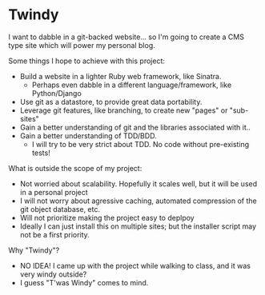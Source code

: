 Twindy
=======

I want to dabble in a git-backed website... so I'm going to create a CMS type site which will power my personal blog.

Some things I hope to achieve with this project:

 -  Build a website in a lighter Ruby web framework, like Sinatra.
	- Perhaps even dabble in a different language/framework, like Python/Django
 -  Use git as a datastore, to provide great data portability.
 -  Leverage git features, like branching, to create new "pages" or "sub-sites"
 -  Gain a better understanding of git and the libraries associated with it..
 -  Gain a better understanding of TDD/BDD.
	-  I will try to be very strict about TDD. No code without pre-existing tests!
 
What is outside the scope of my project:
 -  Not worried about scalability. Hopefully it scales well, but it will be used in a personal project
   -  I will not worry about agressive caching, automated compression of the git object database, etc.
 -  Will not prioritize making the project easy to deplpoy
   - Ideally I can just install this on multiple sites; but the installer script may not be a first priority.

Why "Twindy"?
 - NO IDEA! I came up with the project while walking to class, and it was very windy outside?
 - I guess "T'was Windy" comes to mind.